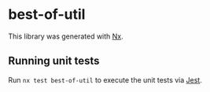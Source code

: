 # best-of-util

This library was generated with [Nx](https://nx.dev).

## Running unit tests

Run `nx test best-of-util` to execute the unit tests via [Jest](https://jestjs.io).
